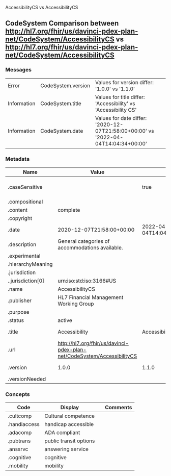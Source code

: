 ﻿

AccessibilityCS vs AccessibilityCS

## CodeSystem Comparison between http://hl7.org/fhir/us/davinci-pdex-plan-net/CodeSystem/AccessibilityCS vs http://hl7.org/fhir/us/davinci-pdex-plan-net/CodeSystem/AccessibilityCS

### Messages

|  |  |  |
| --- | --- | --- |
| Error | CodeSystem.version | Values for version differ: '1.0.0' vs '1.1.0' |
| Information | CodeSystem.title | Values for title differ: 'Accessibility' vs 'Accessibility CS' |
| Information | CodeSystem.date | Values for date differ: '2020-12-07T21:58:00+00:00' vs '2022-04-04T14:04:34+00:00' |

### Metadata

| Name | Value | | Comments |
| --- | --- | --- | --- |
| .caseSensitive |  | true | * Added the item 'true' |
| .compositional |  | |  |
| .content | complete | |  |
| .copyright |  | |  |
| .date | 2020-12-07T21:58:00+00:00 | 2022-04-04T14:04:34+00:00 | * Values Differ |
| .description | General categories of accommodations available. | |  |
| .experimental |  | |  |
| .hierarchyMeaning |  | |  |
| .jurisdiction |  | |  |
| ..jurisdiction[0] | urn:iso:std:iso:3166#US | |  |
| .name | AccessibilityCS | |  |
| .publisher | HL7 Financial Management Working Group | |  |
| .purpose |  | |  |
| .status | active | |  |
| .title | Accessibility | Accessibility CS | * Values Differ |
| .url | http://hl7.org/fhir/us/davinci-pdex-plan-net/CodeSystem/AccessibilityCS | |  |
| .version | 1.0.0 | 1.1.0 | * Values Differ |
| .versionNeeded |  | |  |

### Concepts

| Code | Display | | Comments |
| --- | --- | --- | --- |
| .cultcomp | Cultural competence | |  |
| .handiaccess | handicap accessible | |  |
| .adacomp | ADA compliant | |  |
| .pubtrans | public transit options | |  |
| .anssrvc | answering service | |  |
| .cognitive | cognitive | |  |
| .mobility | mobility | |  |